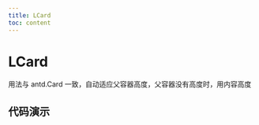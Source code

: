 ```yaml
---
title: LCard
toc: content
---
```


# LCard

用法与 antd.Card 一致，自动适应父容器高度，父容器没有高度时，用内容高度

## 代码演示

<code src='./demos/demo.tsx' background="#f5f5f5"></code>
